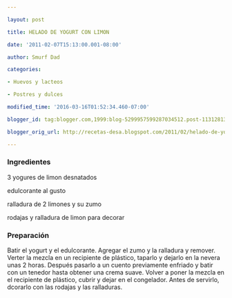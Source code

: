 ```yaml
---

layout: post

title: HELADO DE YOGURT CON LIMON

date: '2011-02-07T15:13:00.001-08:00'

author: Smurf Dad

categories:

- Huevos y lacteos

- Postres y dulces

modified_time: '2016-03-16T01:52:34.460-07:00'

blogger_id: tag:blogger.com,1999:blog-5299957599287034512.post-1131281351790699783

blogger_orig_url: http://recetas-desa.blogspot.com/2011/02/helado-de-yogurt-con-limon.html

---
```


<h3>Ingredientes</h3>

3 yogures de limon desnatados

edulcorante al gusto

ralladura de 2 limones y su zumo

rodajas y ralladura de limon para decorar

<h3>Preparación</h3>

Batir el yogurt y el edulcorante. Agregar el zumo y la ralladura y remover. Verter la mezcla en un recipiente de plástico, taparlo y dejarlo en la nevera unas 2 horas. Después pasarlo a un cuento previamente enfriado y batir con un tenedor hasta obtener una crema suave. Volver a poner la mezcla en el recipiente de plástico, cubrir y dejar en el congelador. Antes de servirlo, dcorarlo con las rodajas y las ralladuras.